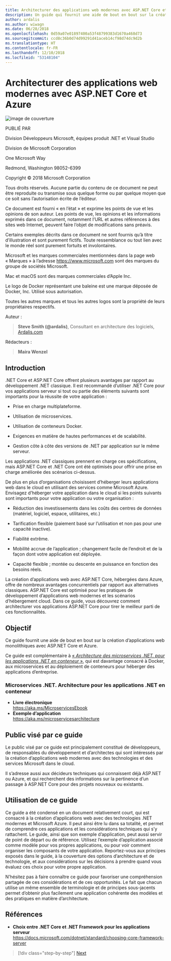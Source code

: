 ```yaml
---
title: Architecturer des applications web modernes avec ASP.NET Core et Azure
description: Un guide qui fournit une aide de bout en bout sur la création d’applications web monolithiques avec ASP.NET Core et Azure.
author: ardalis
ms.author: wiwagn
ms.date: 06/28/2018
ms.openlocfilehash: 0d59a07e01897400a53f48799383d1670a468d73
ms.sourcegitcommit: ccd8c36b0d74d99291d41aceb14cf98d74dc9d2b
ms.translationtype: HT
ms.contentlocale: fr-FR
ms.lasthandoff: 12/10/2018
ms.locfileid: "53148104"
---
```

# <a name="architect-modern-web-applications-with-aspnet-core-and-azure"></a>Architecturer des applications web modernes avec ASP.NET Core et Azure

![image de couverture](./media/cover.png)

PUBLIÉ PAR

Division Développeurs Microsoft, équipes produit .NET et Visual Studio

Division de Microsoft Corporation

One Microsoft Way

Redmond, Washington 98052-6399

Copyright © 2018 Microsoft Corporation

Tous droits réservés. Aucune partie du contenu de ce document ne peut être reproduite ou transmise sous quelque forme ou par quelque moyen que ce soit sans l’autorisation écrite de l’éditeur.

Ce document est fourni « en l’état » et exprime les points de vue et les opinions de son auteur. Les points de vue, les opinions et les informations exprimés dans ce document, notamment l’URL et autres références à des sites web Internet, peuvent faire l’objet de modifications sans préavis.

Certains exemples décrits dans ce document ne sont fournis qu’à titre d’illustration et sont purement fictifs. Toute ressemblance ou tout lien avec le monde réel sont purement fortuits et involontaires.

Microsoft et les marques commerciales mentionnées dans la page web « Marques » à l’adresse https://www.microsoft.com sont des marques du groupe de sociétés Microsoft.

Mac et macOS sont des marques commerciales d’Apple Inc.

Le logo de Docker représentant une baleine est une marque déposée de Docker, Inc. Utilisé sous autorisation.

Toutes les autres marques et tous les autres logos sont la propriété de leurs propriétaires respectifs.

Auteur :

> **Steve Smith (@ardalis)**, Consultant en architecture des logiciels, [Ardalis.com](https://ardalis.com)

Rédacteurs :

> **Maira Wenzel**

## <a name="introduction"></a>Introduction

.NET Core et ASP.NET Core offrent plusieurs avantages par rapport au développement .NET classique. Il est recommandé d’utiliser .NET Core pour vos applications serveur si tout ou partie des éléments suivants sont importants pour la réussite de votre application :

- Prise en charge multiplateforme.

- Utilisation de microservices.

- Utilisation de conteneurs Docker.

- Exigences en matière de hautes performances et de scalabilité.

- Gestion côte à côte des versions de .NET par application sur le même serveur.

Les applications .NET classiques prennent en charge ces spécifications, mais ASP.NET Core et .NET Core ont été optimisés pour offrir une prise en charge améliorée des scénarios ci-dessus.

De plus en plus d’organisations choisissent d’héberger leurs applications web dans le cloud en utilisant des services comme Microsoft Azure. Envisagez d’héberger votre application dans le cloud si les points suivants sont importants pour votre application ou votre organisation :

- Réduction des investissements dans les coûts des centres de données (matériel, logiciel, espace, utilitaires, etc.)

- Tarification flexible (paiement basé sur l’utilisation et non pas pour une capacité inactive).

- Fiabilité extrême.

- Mobilité accrue de l’application ; changement facile de l’endroit et de la façon dont votre application est déployée.

- Capacité flexible ; montée ou descente en puissance en fonction des besoins réels.

La création d’applications web avec ASP.NET Core, hébergées dans Azure, offre de nombreux avantages concurrentiels par rapport aux alternatives classiques. ASP.NET Core est optimisé pour les pratiques de développement d’applications web modernes et les scénarios d’hébergement cloud. Dans ce guide, vous découvrez comment architecturer vos applications ASP.NET Core pour tirer le meilleur parti de ces fonctionnalités.

## <a name="purpose"></a>Objectif

Ce guide fournit une aide de bout en bout sur la création d’applications web monolithiques avec ASP.NET Core et Azure.

Ce guide est complémentaire à [« _Architecture des microservices .NET. pour les applications .NET en conteneur_ »](../microservices-architecture/index.md), qui est davantage consacré à Docker, aux microservices et au déploiement de conteneurs pour héberger des applications d’entreprise.

### <a name="net-microservices-architecture-for-containerized-net-applications"></a>Microservices .NET. Architecture pour les applications .NET en conteneur

- **Livre électronique**  
  <https://aka.ms/MicroservicesEbook>
- **Exemple d’application**  
  <https://aka.ms/microservicesarchitecture>

## <a name="who-should-use-this-guide"></a>Public visé par ce guide

Le public visé par ce guide est principalement constitué de développeurs, de responsables du développement et d’architectes qui sont intéressés par la création d’applications web modernes avec des technologies et des services Microsoft dans le cloud.

Il s’adresse aussi aux décideurs techniques qui connaissent déjà ASP.NET ou Azure, et qui recherchent des informations sur la pertinence d’un passage à ASP.NET Core pour des projets nouveaux ou existants.

## <a name="how-you-can-use-this-guide"></a>Utilisation de ce guide

Ce guide a été condensé en un document relativement court, qui est consacré à la création d’applications web avec des technologies .NET modernes et Microsoft Azure. Il peut ainsi être lu dans sa totalité, et permet de comprendre ces applications et les considérations techniques qui s’y rattachent. Le guide, ainsi que son exemple d’application, peut aussi servir de point de départ ou de référence. Utilisez l’exemple d’application associé comme modèle pour vos propres applications, ou pour voir comment organiser les composants de votre application. Reportez-vous aux principes exposés dans le guide, à la couverture des options d’architecture et de technologie, et aux considérations sur les décisions à prendre quand vous évaluez ces choix pour votre propre application.

N’hésitez pas à faire connaître ce guide pour favoriser une compréhension partagée de ces considérations et de ces opportunités. Le fait que chacun utilise un même ensemble de terminologie et de principes sous-jacents permet d’obtenir plus facilement une application cohérente des modèles et des pratiques en matière d’architecture.

## <a name="references"></a>Références

- **Choix entre .NET Core et .NET Framework pour les applications serveur**  
  <https://docs.microsoft.com/dotnet/standard/choosing-core-framework-server>

>[!div class="step-by-step"]
>[Next](modern-web-applications-characteristics.md)